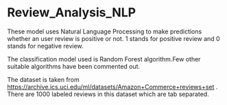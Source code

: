 # Review_Analysis_NLP


These model uses Natural Language Processing to make predictions whether an user review is positive or not. 1 stands for positive review and 0 stands for negative review.

The classification model used is Random Forest algorithm.Few other suitable algorithms have been commented out.


The dataset is taken from https://archive.ics.uci.edu/ml/datasets/Amazon+Commerce+reviews+set . There are 1000 labeled reviews in this dataset which are tab separated.